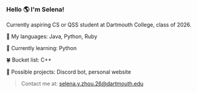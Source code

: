 ### Hello 🌎 I'm Selena!

Currently aspiring CS or QSS student at Dartmouth College, class of 2026.

🌲 My languages: Java, Python, Ruby

🌱 Currently learning: Python

🍀 Bucket list: C++

🌷 Possible projects: Discord bot, personal website

> Contact me at: selena.y.zhou.26@dartmouth.edu
